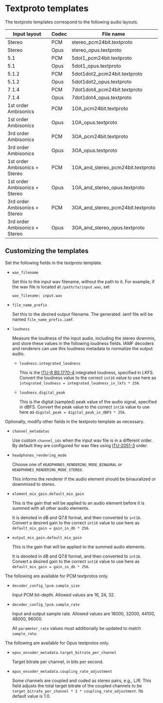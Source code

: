 # Textproto templates

The textproto templates correspond to the following audio layouts.

| Input layout                  | Codec | File name                         |
| ----------------------------- | ----- | --------------------------------- |
| Stereo                        | PCM   | stereo_pcm24bit.textproto         |
| Stereo                        | Opus  | stereo_opus.textproto             |
| 5.1                           | PCM   | 5dot1_pcm24bit.textproto          |
| 5.1                           | Opus  | 5dot1_opus.textproto              |
| 5.1.2                         | PCM   | 5dot1dot2_pcm24bit.textproto      |
| 5.1.2                         | Opus  | 5dot1dot2_opus.textproto          |
| 7.1.4                         | PCM   | 7dot1dot4_pcm24bit.textproto      |
| 7.1.4                         | Opus  | 7dot1dot4_opus.textproto          |
| 1st order Ambisonics          | PCM   | 1OA_pcm24bit.textproto            |
| 1st order Ambisonics          | Opus  | 1OA_opus.textproto                |
| 3rd order Ambisonics          | PCM   | 3OA_pcm24bit.textproto            |
| 3rd order Ambisonics          | Opus  | 3OA_opus.textproto                |
| 1st order Ambisonics + Stereo | PCM   | 1OA_and_stereo_pcm24bit.textproto |
| 1st order Ambisonics + Stereo | Opus  | 1OA_and_stereo_opus.textproto     |
| 3rd order Ambisonics + Stereo | PCM   | 3OA_and_stereo_pcm24bit.textproto |
| 3rd order Ambisonics + Stereo | Opus  | 3OA_and_stereo_opus.textproto     |

## Customizing the templates

Set the following fields in the textproto template.

- `wav_filename`

    Set this to the input wav filename, without the path to it. For example, if
    the wav file is located at `/path/to/input.wav`, set

    ```
    wav_filename: input.wav
    ```

- `file_name_prefix`

    Set this to the desired output filename. The generated .iamf file will be
    named `file_name_prefix.iamf`.

- `loudness`

    Measure the loudness of the input audio, including the stereo downmix, and
    store these values in the following loudness fields. IAMF decoders and
    renderers can use this loudness metadata to normalize the output audio.

    - `loudness.integrated_loudness`

        This is the [ITU-R BS.1770-4](https://www.itu.int/rec/R-REC-BS.1770)
        integrated loudness, specified in LKFS. Convert the loudness value to
        the correct `int16` value to use here as `integrated_loudness =
        integrated_loudness_in_lkfs * 256`.

    - `loudness.digital_peak`

        This is the digital (sampled) peak value of the audio signal, specified
        in dBFS. Convert the peak value to the correct `int16` value to use here
        as `digital_peak = digital_peak_in_dBFS * 256`.

Optionally, modify other fields in the textproto template as necessary.

- `channel_metadatas`

    Use custom `channel_ids` when the input wav file is in a different order. By
    default they are configured for wav files using
    [ITU-2051-3](https://www.itu.int/rec/R-REC-BS.2051) order.

- `headphones_rendering_mode`

    Choose one of `HEADPHONES_RENDERING_MODE_BINAURAL` or `HEADPHONES_RENDERING_MODE_STEREO`.

    This informs the renderer if the audio element should be binauralized or downmixed to stereo.

- `element_mix_gain.default_mix_gain`

    This is the gain that will be applied to an audio element before it is summed with all other audio elements.

    It is denoted in dB and Q7.8 format, and then converted to `int16`. Convert a desired gain to the correct `int16` value to use here as `default_mix_gain = gain_in_db * 256`.

- `output_mix_gain.default_mix_gain`

    This is the gain that will be applied to the summed audio elements.

    It is denoted in dB and Q7.8 format, and then converted to `int16`. Convert a desired gain to the correct `int16` value to use here as `default_mix_gain = gain_in_db * 256`.


The following are available for PCM textprotos only.

- `decoder_config_lpcm.sample_size`

    Input PCM bit-depth. Allowed values are 16, 24, 32.

- `decoder_config_lpcm.sample_rate`

    Input and output sample rate. Allowed values are 16000, 32000, 44100, 48000, 96000.

    All `parameter_rate` values must additionally be updated to match `sample_rate`.


The following are available for Opus textprotos only.

- `opus_encoder_metadata.target_bitrate_per_channel`

    Target bitrate per channel, in bits per second.

- `opus_encoder_metadata.coupling_rate_adjustment`

    Some channels are coupled and coded as stereo pairs, e.g., L/R. This field adjusts the total target bitrate of the coupled channels to be `target_bitrate_per_channel * 2 * coupling_rate_adjustment`. Its default value is 1.0.
